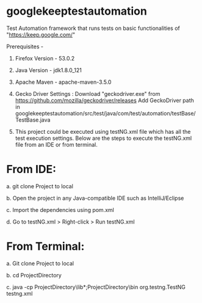 # googlekeeptestautomation

Test Automation framework that runs tests on basic functionalities of "https://keep.google.com/"

Prerequisites - 

1. Firefox Version -  53.0.2
2. Java  Version -  jdk1.8.0_121
3. Apache Maven - apache-maven-3.5.0
4. Gecko Driver Settings : Download "geckodriver.exe" from https://github.com/mozilla/geckodriver/releases 
                           Add GeckoDriver path in googlekeeptestautomation/src/test/java/com/test/automation/testBase/TestBase.java
                           
5. This project could be executed using testNG.xml file which has all the test execution settings.
Below are the steps to execute the testNG.xml file from an IDE or from terminal.

# From IDE:

  a. git clone Project to local
	
  b. Open the project in any Java-compatible IDE such as IntelliJ/Eclipse
	
  c. Import the dependencies using pom.xml
	
  d. Go to testNG.xml > Right-click > Run testNG.xml

# From Terminal:

  a. Git clone Project to local
	
  b. cd ProjectDirectory 
	
  c. java -cp ProjectDirectory\lib\*;ProjectDirectory\bin org.testng.TestNG testng.xml
